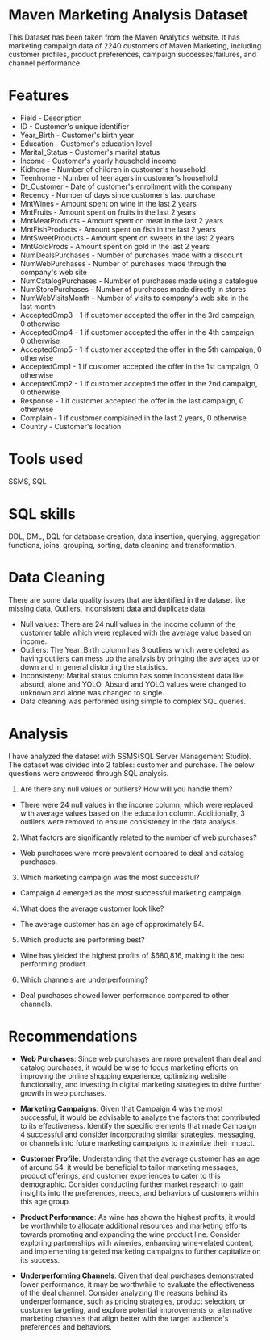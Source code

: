 # Maven Marketing Analysis Dataset
This Dataset has been taken from the Maven Analytics website. It has marketing campaign data of 2240 customers of Maven Marketing,  including customer profiles, product preferences, campaign successes/failures, and channel performance. 

# Features 
* Field - Description
* ID - Customer's unique identifier
* Year_Birth - Customer's birth year
* Education - Customer's education level
* Marital_Status - Customer's marital status
* Income - Customer's yearly household income
* Kidhome	- Number of children in customer's household
* Teenhome - Number of teenagers in customer's household
* Dt_Customer - Date of customer's enrollment with the company
* Recency - Number of days since customer's last purchase
* MntWines - Amount spent on wine in the last 2 years
* MntFruits -	Amount spent on fruits in the last 2 years
* MntMeatProducts - Amount spent on meat in the last 2 years
* MntFishProducts	- Amount spent on fish in the last 2 years
* MntSweetProducts - Amount spent on sweets in the last 2 years
* MntGoldProds - Amount spent on gold in the last 2 years
* NumDealsPurchases -	Number of purchases made with a discount
* NumWebPurchases - Number of purchases made through the company's web site
* NumCatalogPurchases - Number of purchases made using a catalogue
* NumStorePurchases -	Number of purchases made directly in stores
* NumWebVisitsMonth -	Number of visits to company's web site in the last month
* AcceptedCmp3 - 1 if customer accepted the offer in the 3rd campaign, 0 otherwise
* AcceptedCmp4 - 1 if customer accepted the offer in the 4th campaign, 0 otherwise
* AcceptedCmp5 - 1 if customer accepted the offer in the 5th campaign, 0 otherwise
* AcceptedCmp1 - 1 if customer accepted the offer in the 1st campaign, 0 otherwise
* AcceptedCmp2 - 1 if customer accepted the offer in the 2nd campaign, 0 otherwise
* Response - 1 if customer accepted the offer in the last campaign, 0 otherwise
* Complain - 1 if customer complained in the last 2 years, 0 otherwise
* Country - Customer's location

# Tools used 
SSMS, SQL 
# SQL skills
DDL, DML, DQL for database creation, data insertion, querying, aggregation functions, joins, grouping, sorting, data cleaning and transformation.

# Data Cleaning
There are some data quality issues that are identified in the dataset like missing data, Outliers, inconsistent data and duplicate data.
* Null values: There are 24 null values in the income column of the customer table which were replaced with the average value based on income.
* Outliers: The Year_Birth column has 3 outliers which were deleted as having outliers can mess up the analysis by bringing the averages up or down and in general distorting the statistics.
* Inconsisteny: Marital status column has some inconsistent data like absurd, alone and YOLO. Absurd and YOLO values were changed to unknown and alone was changed to single.
* Data cleaning was performed using simple to complex SQL queries.

# Analysis
I have analyzed the dataset with SSMS(SQL Server Management Studio). The dataset was divided into 2 tables: customer and purchase. The below questions were answered through SQL analysis.

1. Are there any null values or outliers? How will you handle them?
* There were 24 null values in the income column, which were replaced with average values based on the education column. Additionally, 3 outliers were removed to ensure consistency in the data analysis.
2. What factors are significantly related to the number of web purchases?
* Web purchases were more prevalent compared to deal and catalog purchases.
3. Which marketing campaign was the most successful?
* Campaign 4 emerged as the most successful marketing campaign.
4. What does the average customer look like?
* The average customer has an age of approximately 54.
5. Which products are performing best?
* Wine has yielded the highest profits of $680,816, making it the best performing product.
6. Which channels are underperforming?
* Deal purchases showed lower performance compared to other channels.

# Recommendations
* **Web Purchases**: Since web purchases are more prevalent than deal and catalog purchases, it would be wise to focus marketing efforts on improving the online shopping experience, optimizing website functionality, and investing in digital marketing strategies to drive further growth in web purchases.

* **Marketing Campaigns**: Given that Campaign 4 was the most successful, it would be advisable to analyze the factors that contributed to its effectiveness. Identify the specific elements that made Campaign 4 successful and consider incorporating similar strategies, messaging, or channels into future marketing campaigns to maximize their impact.

* **Customer Profile**: Understanding that the average customer has an age of around 54, it would be beneficial to tailor marketing messages, product offerings, and customer experiences to cater to this demographic. Consider conducting further market research to gain insights into the preferences, needs, and behaviors of customers within this age group.

* **Product Performance**: As wine has shown the highest profits, it would be worthwhile to allocate additional resources and marketing efforts towards promoting and expanding the wine product line. Consider exploring partnerships with wineries, enhancing wine-related content, and implementing targeted marketing campaigns to further capitalize on its success.

* **Underperforming Channels**: Given that deal purchases demonstrated lower performance, it may be worthwhile to evaluate the effectiveness of the deal channel. Consider analyzing the reasons behind its underperformance, such as pricing strategies, product selection, or customer targeting, and explore potential improvements or alternative marketing channels that align better with the target audience's preferences and behaviors.
